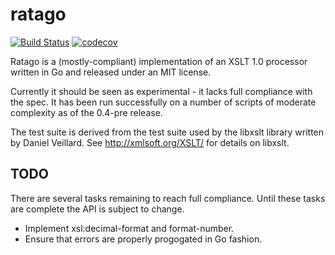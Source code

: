 ratago
======

[![Build Status](https://travis-ci.org/jbowtie/ratago.svg?branch=master)](https://travis-ci.org/jbowtie/ratago)
[![codecov](https://codecov.io/gh/jbowtie/ratago/branch/master/graph/badge.svg)](https://codecov.io/gh/jbowtie/ratago)

Ratago is a (mostly-compliant) implementation of an XSLT 1.0 processor written in Go and released under an MIT license.

Currently it should be seen as experimental - it lacks full compliance with the spec. It has been run successfully on a number of scripts of moderate complexity as of the 0.4-pre release.

The test suite is derived from the test suite used by the libxslt library written by Daniel Veillard. See http://xmlsoft.org/XSLT/ for details on libxslt.

TODO
----

There are several tasks remaining to reach full compliance. Until these tasks are complete the API is subject to change.

* Implement xsl:decimal-format and format-number.
* Ensure that errors are properly progogated in Go fashion.

